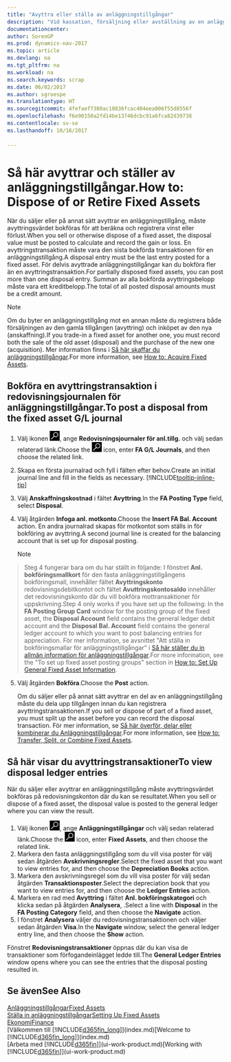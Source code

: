 ```yaml
---
title: "Avyttra eller ställa av anläggningstillgångar"
description: "Vid kassation, försäljning eller avställning av en anläggningstillgång måste du bokföra ett avyttringsvärde."
documentationcenter: 
author: SorenGP
ms.prod: dynamics-nav-2017
ms.topic: article
ms.devlang: na
ms.tgt_pltfrm: na
ms.workload: na
ms.search.keywords: scrap
ms.date: 06/02/2017
ms.author: sgroespe
ms.translationtype: HT
ms.sourcegitcommit: 4fefaef7380ac10836fcac404eea006f55d8556f
ms.openlocfilehash: f6e90150a2fd14be13746dcbc91a6fca82d39738
ms.contentlocale: sv-se
ms.lasthandoff: 10/16/2017

---
```

# <a name="how-to-dispose-of-or-retire-fixed-assets"></a><span data-ttu-id="f2a44-103">Så här avyttrar och ställer av anläggningstillgångar.</span><span class="sxs-lookup"><span data-stu-id="f2a44-103">How to: Dispose of or Retire Fixed Assets</span></span>
<span data-ttu-id="f2a44-104">När du säljer eller på annat sätt avyttrar en anläggningstillgång, måste avyttringsvärdet bokföras för att beräkna och registrera vinst eller förlust.</span><span class="sxs-lookup"><span data-stu-id="f2a44-104">When you sell or otherwise dispose of a fixed asset, the disposal value must be posted to calculate and record the gain or loss.</span></span> <span data-ttu-id="f2a44-105">En avyttringstransaktion måste vara den sista bokförda transaktionen för en anläggningstillgång.</span><span class="sxs-lookup"><span data-stu-id="f2a44-105">A disposal entry must be the last entry posted for a fixed asset.</span></span> <span data-ttu-id="f2a44-106">För delvis avyttrade anläggningstillgångar kan du bokföra fler än en avyttringstransaktion.</span><span class="sxs-lookup"><span data-stu-id="f2a44-106">For partially disposed fixed assets, you can post more than one disposal entry.</span></span> <span data-ttu-id="f2a44-107">Summan av alla bokförda avyttringsbelopp måste vara ett kreditbelopp.</span><span class="sxs-lookup"><span data-stu-id="f2a44-107">The total of all posted disposal amounts must be a credit amount.</span></span>  

> [!NOTE]  
>   <span data-ttu-id="f2a44-108">Om du byter en anläggningstillgång mot en annan måste du registrera både försäljningen av den gamla tillgången (avyttring) och inköpet av den nya (anskaffning).</span><span class="sxs-lookup"><span data-stu-id="f2a44-108">If you trade-in a fixed asset for another one, you must record both the sale of the old asset (disposal) and the purchase of the new one (acquisition).</span></span> <span data-ttu-id="f2a44-109">Mer information finns i [Så här skaffar du anläggningstillgångar](fa-how-acquire.md).</span><span class="sxs-lookup"><span data-stu-id="f2a44-109">For more information, see [How to: Acquire Fixed Assets](fa-how-acquire.md).</span></span>  

## <a name="to-post-a-disposal-from-the-fixed-asset-gl-journal"></a><span data-ttu-id="f2a44-110">Bokföra en avyttringstransaktion i redovisningsjournalen för anläggningstillgångar.</span><span class="sxs-lookup"><span data-stu-id="f2a44-110">To post a disposal from the fixed asset G/L journal</span></span>
1. <span data-ttu-id="f2a44-111">Välj ikonen ![Söka efter sida eller rapport](media/ui-search/search_small.png "ikonen Söka efter sida eller rapport"), ange **Redovisningsjournaler för anl.tillg.** och välj sedan relaterad länk.</span><span class="sxs-lookup"><span data-stu-id="f2a44-111">Choose the ![Search for Page or Report](media/ui-search/search_small.png "Search for Page or Report icon") icon, enter **FA G/L Journals**, and then choose the related link.</span></span>  
2. <span data-ttu-id="f2a44-112">Skapa en första journalrad och fyll i fälten efter behov.</span><span class="sxs-lookup"><span data-stu-id="f2a44-112">Create an initial journal line and fill in the fields as necessary.</span></span> [!INCLUDE[tooltip-inline-tip](includes/tooltip-inline-tip_md.md)]  
3. <span data-ttu-id="f2a44-113">Välj **Anskaffningskostnad** i fältet **Avyttring**.</span><span class="sxs-lookup"><span data-stu-id="f2a44-113">In the **FA Posting Type** field, select **Disposal**.</span></span>  
4. <span data-ttu-id="f2a44-114">Välj åtgärden **Infoga anl. motkonto**.</span><span class="sxs-lookup"><span data-stu-id="f2a44-114">Choose the **Insert FA Bal. Account** action.</span></span> <span data-ttu-id="f2a44-115">En andra journalrad skapas för motkontot som ställs in för bokföring av avyttring.</span><span class="sxs-lookup"><span data-stu-id="f2a44-115">A second journal line is created for the balancing account that is set up for disposal posting.</span></span>  

    > [!NOTE]  
>   <span data-ttu-id="f2a44-116">Steg 4 fungerar bara om du har ställt in följande: I fönstret **Anl. bokföringsmallkort** för den fasta anläggningstillgångens bokföringsmall, innehåller fältet **Avyttringskonto** redovisningsdebitkontot och fältet **Avuttringskontosaldo** innehåller det redovisningskonto där du vill bokföra mottransaktioner för uppskrivning.</span><span class="sxs-lookup"><span data-stu-id="f2a44-116">Step 4 only works if you have set up the following: In the **FA Posting Group Card** window for the posting group of the fixed asset, the **Disposal Account** field contains the general ledger debit account and the **Disposal Bal. Account** field contains the general ledger account to which you want to post balancing entries for appreciation.</span></span> <span data-ttu-id="f2a44-117">För mer information, se avsnittet "Att ställa in bokföringsmallar för anläggningstillgångar" i [Så här ställer du in allmän information för anläggningstillgångar](fa-how-setup-general.md).</span><span class="sxs-lookup"><span data-stu-id="f2a44-117">For more information, see the "To set up fixed asset posting groups" section in [How to: Set Up General Fixed Asset Information](fa-how-setup-general.md).</span></span>  
5. <span data-ttu-id="f2a44-118">Välj åtgärden **Bokföra**.</span><span class="sxs-lookup"><span data-stu-id="f2a44-118">Choose the **Post** action.</span></span>  

    <span data-ttu-id="f2a44-119">Om du säljer eller på annat sätt avyttrar en del av en anläggningstillgång måste du dela upp tillgången innan du kan registrera avyttringstransaktionen.</span><span class="sxs-lookup"><span data-stu-id="f2a44-119">If you sell or dispose of part of a fixed asset, you must split up the asset before you can record the disposal transaction.</span></span> <span data-ttu-id="f2a44-120">För mer information, se [Så här överför, delar eller kombinerar du Anläggningstillgångar](fa-how-trans-split-combine.md).</span><span class="sxs-lookup"><span data-stu-id="f2a44-120">For more information, see [How to: Transfer, Split, or Combine Fixed Assets](fa-how-trans-split-combine.md).</span></span>  

## <a name="to-view-disposal-ledger-entries"></a><span data-ttu-id="f2a44-121">Så här visar du avyttringstransaktioner</span><span class="sxs-lookup"><span data-stu-id="f2a44-121">To view disposal ledger entries</span></span>
<span data-ttu-id="f2a44-122">När du säljer eller avyttrar en anläggningstillgång måste avyttringsvärdet bokföras på redovisningskonton där du kan se resultatet.</span><span class="sxs-lookup"><span data-stu-id="f2a44-122">When you sell or dispose of a fixed asset, the disposal value is posted to the general ledger where you can view the result.</span></span>  

1. <span data-ttu-id="f2a44-123">Välj ikonen ![Söka efter sida eller rapport](media/ui-search/search_small.png "ikonen Söka efter sida eller rapport"), ange **Anläggningstillgångar** och välj sedan relaterad länk.</span><span class="sxs-lookup"><span data-stu-id="f2a44-123">Choose the ![Search for Page or Report](media/ui-search/search_small.png "Search for Page or Report icon") icon, enter **Fixed Assets**, and then choose the related link.</span></span>  
2. <span data-ttu-id="f2a44-124">Markera den fasta anläggningstillgång som du vill visa poster för välj sedan åtgärden **Avskrivningsregler**.</span><span class="sxs-lookup"><span data-stu-id="f2a44-124">Select the fixed asset that you want to view entries for, and then choose the **Depreciation Books** action.</span></span>  
3. <span data-ttu-id="f2a44-125">Markera den avskrivningsregel som du vill visa poster för välj sedan åtgärden **Transaktionsposter**.</span><span class="sxs-lookup"><span data-stu-id="f2a44-125">Select the depreciation book that you want to view entries for, and then choose the **Ledger Entries** action.</span></span>  
4. <span data-ttu-id="f2a44-126">Markera en rad med **Avyttring** i fältet **Anl. bokföringskategori** och klicka sedan på åtgärden **Analysera**, .</span><span class="sxs-lookup"><span data-stu-id="f2a44-126">Select a line with **Disposal** in the **FA Posting Category** field, and then choose the **Navigate** action.</span></span>  
5. <span data-ttu-id="f2a44-127">I fönstret **Analysera** väljer du redovisningstransaktionen och väljer sedan åtgärden **Visa**.</span><span class="sxs-lookup"><span data-stu-id="f2a44-127">In the **Navigate** window, select the general ledger entry line, and then choose the **Show** action.</span></span>  

<span data-ttu-id="f2a44-128">Fönstret **Redovisningstransaktioner** öppnas där du kan visa de transaktioner som förfogandeinlägget ledde till.</span><span class="sxs-lookup"><span data-stu-id="f2a44-128">The **General Ledger Entries** window opens where you can see the entries that the disposal posting resulted in.</span></span>  

## <a name="see-also"></a><span data-ttu-id="f2a44-129">Se även</span><span class="sxs-lookup"><span data-stu-id="f2a44-129">See Also</span></span>
[<span data-ttu-id="f2a44-130">Anläggningstillgångar</span><span class="sxs-lookup"><span data-stu-id="f2a44-130">Fixed Assets</span></span>](fa-manage.md)  
[<span data-ttu-id="f2a44-131">Ställa in anläggningstillgångar</span><span class="sxs-lookup"><span data-stu-id="f2a44-131">Setting Up Fixed Assets</span></span>](fa-setup.md)  
[<span data-ttu-id="f2a44-132">Ekonomi</span><span class="sxs-lookup"><span data-stu-id="f2a44-132">Finance</span></span>](finance.md)  
<span data-ttu-id="f2a44-133">[Välkommen till [!INCLUDE[d365fin_long](includes/d365fin_long_md.md)]](index.md)</span><span class="sxs-lookup"><span data-stu-id="f2a44-133">[Welcome to [!INCLUDE[d365fin_long](includes/d365fin_long_md.md)]](index.md)</span></span>  
<span data-ttu-id="f2a44-134">[Arbeta med [!INCLUDE[d365fin](includes/d365fin_md.md)]](ui-work-product.md)</span><span class="sxs-lookup"><span data-stu-id="f2a44-134">[Working with [!INCLUDE[d365fin](includes/d365fin_md.md)]](ui-work-product.md)</span></span>

